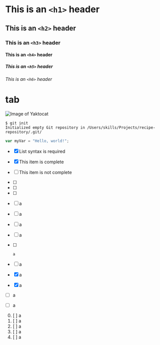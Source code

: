 # This is an `<h1>` header

## This is an `<h2>` header

### This is an `<h3>` header

#### This is an `<h4>` header

##### This is an `<h5>` header

###### This is an `<h6>` header

#
# 
#	
#	tab

![Image of Yaktocat](https://octodex.github.com/images/yaktocat.png)

```
$ git init
Initialized empty Git repository in /Users/skills/Projects/recipe-repository/.git/
```

```javascript
var myVar = "Hello, world!";
```

- [x] List syntax is required
- [x] This item is complete
- [ ] This item is not complete

- [ ]
- [ ] 
- [ ]  
- [ ]	a
-	[ ]	a
-	[	]	a
- 	[ ] a
- 	[ ] 	a
- [ 	] a
- [x] a
- [X] a

+ [ ] a
* [ ] a

0. [ ] a
1. [ ] a
10. [ ] a
01. [ ] a
0.	[ ] a
